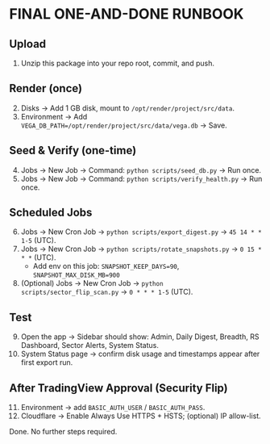 # FINAL ONE-AND-DONE RUNBOOK

## Upload
1) Unzip this package into your repo root, commit, and push.

## Render (once)
2) Disks → Add 1 GB disk, mount to `/opt/render/project/src/data`.
3) Environment → Add `VEGA_DB_PATH=/opt/render/project/src/data/vega.db` → Save.

## Seed & Verify (one-time)
4) Jobs → New Job → Command: `python scripts/seed_db.py` → Run once.
5) Jobs → New Job → Command: `python scripts/verify_health.py` → Run once.

## Scheduled Jobs
6) Jobs → New Cron Job → `python scripts/export_digest.py` → `45 14 * * 1-5` (UTC).
7) Jobs → New Cron Job → `python scripts/rotate_snapshots.py` → `0 15 * * *` (UTC).
   - Add env on this job: `SNAPSHOT_KEEP_DAYS=90`, `SNAPSHOT_MAX_DISK_MB=900`
8) (Optional) Jobs → New Cron Job → `python scripts/sector_flip_scan.py` → `0 * * * 1-5` (UTC).

## Test
9) Open the app → Sidebar should show: Admin, Daily Digest, Breadth, RS Dashboard, Sector Alerts, System Status.
10) System Status page → confirm disk usage and timestamps appear after first export run.

## After TradingView Approval (Security Flip)
11) Environment → add `BASIC_AUTH_USER` / `BASIC_AUTH_PASS`.
12) Cloudflare → Enable Always Use HTTPS + HSTS; (optional) IP allow-list.

Done. No further steps required.
